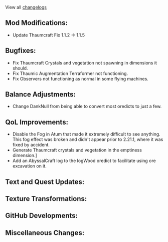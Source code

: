 
View all [changelogs](https://github.com/Divine-Journey-2/Divine-Journey-2/tree/main/changelog)

## Mod Modifications:

- Update Thaumcraft Fix 1.1.2 -> 1.1.5

## Bugfixes:

- Fix Thaumcraft Crystals and vegetation not spawning in dimensions it should.
- Fix Thaumic Augmentation Terraformer not functioning.
- Fix Observers not functioning as normal in some flying machines.

## Balance Adjustments:

- Change DankNull from being able to convert most oredicts to just a few.

## QoL Improvements:

- Disable the Fog in Atum that made it extremely difficult to see anything. This fog effect was broken and didn't appear prior to 2.21.1, where it was fixed by accident.
- Generate Thaumcraft crystals and vegetation in the emptiness dimension.]
- Add an AbyssalCraft log to the logWood oredict to facilitate using ore excavation on it.

## Text and Quest Updates:


## Texture Transformations:


## GitHub Developments:


## Miscellaneous Changes:
